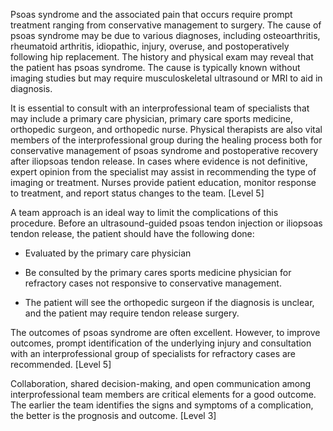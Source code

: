 Psoas syndrome and the associated pain that occurs require prompt treatment ranging from conservative management to surgery. The cause of psoas syndrome may be due to various diagnoses, including osteoarthritis, rheumatoid arthritis, idiopathic, injury, overuse, and postoperatively following hip replacement. The history and physical exam may reveal that the patient has psoas syndrome. The cause is typically known without imaging studies but may require musculoskeletal ultrasound or MRI to aid in diagnosis.

It is essential to consult with an interprofessional team of specialists that may include a primary care physician, primary care sports medicine, orthopedic surgeon, and orthopedic nurse. Physical therapists are also vital members of the interprofessional group during the healing process both for conservative management of psoas syndrome and postoperative recovery after iliopsoas tendon release. In cases where evidence is not definitive, expert opinion from the specialist may assist in recommending the type of imaging or treatment. Nurses provide patient education, monitor response to treatment, and report status changes to the team. [Level 5]

A team approach is an ideal way to limit the complications of this procedure. Before an ultrasound-guided psoas tendon injection or iliopsoas tendon release, the patient should have the following done:

- Evaluated by the primary care physician

- Be consulted by the primary cares sports medicine physician for refractory cases not responsive to conservative management.

- The patient will see the orthopedic surgeon if the diagnosis is unclear, and the patient may require tendon release surgery.

The outcomes of psoas syndrome are often excellent. However, to improve outcomes, prompt identification of the underlying injury and consultation with an interprofessional group of specialists for refractory cases are recommended. [Level 5]

Collaboration, shared decision-making, and open communication among interprofessional team members are critical elements for a good outcome. The earlier the team identifies the signs and symptoms of a complication, the better is the prognosis and outcome. [Level 3]